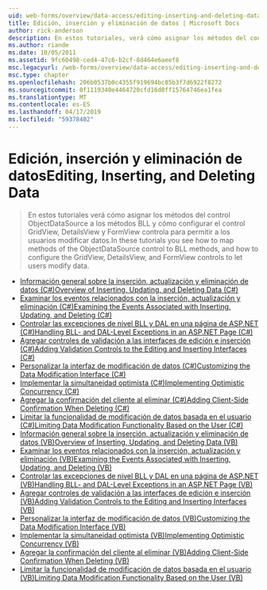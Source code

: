 ```yaml
---
uid: web-forms/overview/data-access/editing-inserting-and-deleting-data/index
title: Edición, inserción y eliminación de datos | Microsoft Docs
author: rick-anderson
description: En estos tutoriales, verá cómo asignar los métodos del control ObjectDataSource a los métodos BLL y cómo configurar el control GridView, DetailsView y FormView co...
ms.author: riande
ms.date: 10/05/2011
ms.assetid: 9fc60498-ced4-47c6-b2cf-8d464e6aeef8
msc.legacyurl: /web-forms/overview/data-access/editing-inserting-and-deleting-data
msc.type: chapter
ms.openlocfilehash: 206b0537b0c4355f919694bc05b3f7d6922f8272
ms.sourcegitcommit: 0f1119340e4464720cfd16d0ff15764746ea1fea
ms.translationtype: MT
ms.contentlocale: es-ES
ms.lasthandoff: 04/17/2019
ms.locfileid: "59378402"
---
```

# <a name="editing-inserting-and-deleting-data"></a><span data-ttu-id="a6bfc-103">Edición, inserción y eliminación de datos</span><span class="sxs-lookup"><span data-stu-id="a6bfc-103">Editing, Inserting, and Deleting Data</span></span>

> <span data-ttu-id="a6bfc-104">En estos tutoriales verá cómo asignar los métodos del control ObjectDataSource a los métodos BLL y cómo configurar el control GridView, DetailsView y FormView controla para permitir a los usuarios modificar datos.</span><span class="sxs-lookup"><span data-stu-id="a6bfc-104">In these tutorials you see how to map methods of the ObjectDataSource control to BLL methods, and how to configure the GridView, DetailsView, and FormView controls to let users modify data.</span></span>


- [<span data-ttu-id="a6bfc-105">Información general sobre la inserción, actualización y eliminación de datos (C#)</span><span class="sxs-lookup"><span data-stu-id="a6bfc-105">Overview of Inserting, Updating, and Deleting Data (C#)</span></span>](an-overview-of-inserting-updating-and-deleting-data-cs.md)
- [<span data-ttu-id="a6bfc-106">Examinar los eventos relacionados con la inserción, actualización y eliminación (C#)</span><span class="sxs-lookup"><span data-stu-id="a6bfc-106">Examining the Events Associated with Inserting, Updating, and Deleting (C#)</span></span>](examining-the-events-associated-with-inserting-updating-and-deleting-cs.md)
- [<span data-ttu-id="a6bfc-107">Controlar las excepciones de nivel BLL y DAL en una página de ASP.NET (C#)</span><span class="sxs-lookup"><span data-stu-id="a6bfc-107">Handling BLL- and DAL-Level Exceptions in an ASP.NET Page (C#)</span></span>](handling-bll-and-dal-level-exceptions-in-an-asp-net-page-cs.md)
- [<span data-ttu-id="a6bfc-108">Agregar controles de validación a las interfaces de edición e inserción (C#)</span><span class="sxs-lookup"><span data-stu-id="a6bfc-108">Adding Validation Controls to the Editing and Inserting Interfaces (C#)</span></span>](adding-validation-controls-to-the-editing-and-inserting-interfaces-cs.md)
- [<span data-ttu-id="a6bfc-109">Personalizar la interfaz de modificación de datos (C#)</span><span class="sxs-lookup"><span data-stu-id="a6bfc-109">Customizing the Data Modification Interface (C#)</span></span>](customizing-the-data-modification-interface-cs.md)
- [<span data-ttu-id="a6bfc-110">Implementar la simultaneidad optimista (C#)</span><span class="sxs-lookup"><span data-stu-id="a6bfc-110">Implementing Optimistic Concurrency (C#)</span></span>](implementing-optimistic-concurrency-cs.md)
- [<span data-ttu-id="a6bfc-111">Agregar la confirmación del cliente al eliminar (C#)</span><span class="sxs-lookup"><span data-stu-id="a6bfc-111">Adding Client-Side Confirmation When Deleting (C#)</span></span>](adding-client-side-confirmation-when-deleting-cs.md)
- [<span data-ttu-id="a6bfc-112">Limitar la funcionalidad de modificación de datos basada en el usuario (C#)</span><span class="sxs-lookup"><span data-stu-id="a6bfc-112">Limiting Data Modification Functionality Based on the User (C#)</span></span>](limiting-data-modification-functionality-based-on-the-user-cs.md)
- [<span data-ttu-id="a6bfc-113">Información general sobre la inserción, actualización y eliminación de datos (VB)</span><span class="sxs-lookup"><span data-stu-id="a6bfc-113">Overview of Inserting, Updating, and Deleting Data (VB)</span></span>](an-overview-of-inserting-updating-and-deleting-data-vb.md)
- [<span data-ttu-id="a6bfc-114">Examinar los eventos relacionados con la inserción, actualización y eliminación (VB)</span><span class="sxs-lookup"><span data-stu-id="a6bfc-114">Examining the Events Associated with Inserting, Updating, and Deleting (VB)</span></span>](examining-the-events-associated-with-inserting-updating-and-deleting-vb.md)
- [<span data-ttu-id="a6bfc-115">Controlar las excepciones de nivel BLL y DAL en una página de ASP.NET (VB)</span><span class="sxs-lookup"><span data-stu-id="a6bfc-115">Handling BLL- and DAL-Level Exceptions in an ASP.NET Page (VB)</span></span>](handling-bll-and-dal-level-exceptions-in-an-asp-net-page-vb.md)
- [<span data-ttu-id="a6bfc-116">Agregar controles de validación a las interfaces de edición e inserción (VB)</span><span class="sxs-lookup"><span data-stu-id="a6bfc-116">Adding Validation Controls to the Editing and Inserting Interfaces (VB)</span></span>](adding-validation-controls-to-the-editing-and-inserting-interfaces-vb.md)
- [<span data-ttu-id="a6bfc-117">Personalizar la interfaz de modificación de datos (VB)</span><span class="sxs-lookup"><span data-stu-id="a6bfc-117">Customizing the Data Modification Interface (VB)</span></span>](customizing-the-data-modification-interface-vb.md)
- [<span data-ttu-id="a6bfc-118">Implementar la simultaneidad optimista (VB)</span><span class="sxs-lookup"><span data-stu-id="a6bfc-118">Implementing Optimistic Concurrency (VB)</span></span>](implementing-optimistic-concurrency-vb.md)
- [<span data-ttu-id="a6bfc-119">Agregar la confirmación del cliente al eliminar (VB)</span><span class="sxs-lookup"><span data-stu-id="a6bfc-119">Adding Client-Side Confirmation When Deleting (VB)</span></span>](adding-client-side-confirmation-when-deleting-vb.md)
- [<span data-ttu-id="a6bfc-120">Limitar la funcionalidad de modificación de datos basada en el usuario (VB)</span><span class="sxs-lookup"><span data-stu-id="a6bfc-120">Limiting Data Modification Functionality Based on the User (VB)</span></span>](limiting-data-modification-functionality-based-on-the-user-vb.md)

